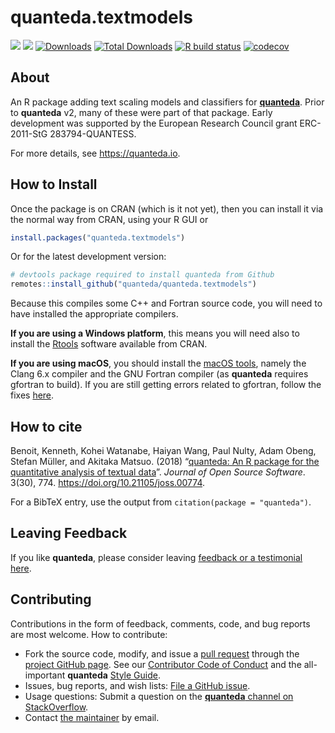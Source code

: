 
# quanteda.textmodels

<!-- badges: start -->

[![](https://www.r-pkg.org/badges/version/quanteda.textmodels?color=green)](https://cran.r-project.org/package=quanteda.textmodels)
[![](https://img.shields.io/badge/devel%20version-0.9.5-royalblue.svg)](https://github.com/quanteda/quanteda.textmodels)
[![Downloads](https://cranlogs.r-pkg.org/badges/quanteda.textmodels)](https://CRAN.R-project.org/package=quanteda.textmodels)
[![Total
Downloads](https://cranlogs.r-pkg.org/badges/grand-total/quanteda.textmodels?color=orange)](https://CRAN.R-project.org/package=quanteda.textmodels)
[![R build
status](https://github.com/quanteda/quanteda.textmodels/workflows/R-CMD-check/badge.svg)](https://github.com/quanteda/quanteda.textmodels/actions)
[![codecov](https://codecov.io/gh/quanteda/quanteda.textmodels/branch/master/graph/badge.svg)](https://app.codecov.io/gh/quanteda/quanteda.textmodels)
<!-- badges: end -->

## About

An R package adding text scaling models and classifiers for
[**quanteda**](https://quanteda.io). Prior to **quanteda** v2, many of
these were part of that package. Early development was supported by the
European Research Council grant ERC-2011-StG 283794-QUANTESS.

For more details, see <https://quanteda.io>.

## How to Install

Once the package is on CRAN (which is it not yet), then you can install
it via the normal way from CRAN, using your R GUI or

``` r
install.packages("quanteda.textmodels") 
```

Or for the latest development version:

``` r
# devtools package required to install quanteda from Github 
remotes::install_github("quanteda/quanteda.textmodels") 
```

Because this compiles some C++ and Fortran source code, you will need to
have installed the appropriate compilers.

**If you are using a Windows platform**, this means you will need also
to install the [Rtools](https://CRAN.R-project.org/bin/windows/Rtools/)
software available from CRAN.

**If you are using macOS**, you should install the [macOS
tools](https://cran.r-project.org/bin/macosx/tools/), namely the Clang
6.x compiler and the GNU Fortran compiler (as **quanteda** requires
gfortran to build). If you are still getting errors related to gfortran,
follow the fixes
[here](https://thecoatlessprofessor.com/programming/rcpp-rcpparmadillo-and-os-x-mavericks--lgfortran-and--lquadmath-error/).

## How to cite

Benoit, Kenneth, Kohei Watanabe, Haiyan Wang, Paul Nulty, Adam Obeng,
Stefan Müller, and Akitaka Matsuo. (2018) “[quanteda: An R package for
the quantitative analysis of textual
data](https://www.theoj.org/joss-papers/joss.00774/10.21105.joss.00774.pdf)”.
*Journal of Open Source Software*. 3(30), 774.
<https://doi.org/10.21105/joss.00774>.

For a BibTeX entry, use the output from
`citation(package = "quanteda")`.

## Leaving Feedback

If you like **quanteda**, please consider leaving [feedback or a
testimonial here](https://github.com/quanteda/quanteda/issues/461).

## Contributing

Contributions in the form of feedback, comments, code, and bug reports
are most welcome. How to contribute:

-   Fork the source code, modify, and issue a [pull
    request](https://help.github.com/articles/creating-a-pull-request-from-a-fork/)
    through the [project GitHub
    page](https://github.com/quanteda/quanteda). See our [Contributor
    Code of
    Conduct](https://github.com/quanteda/quanteda/blob/master/CONDUCT.md)
    and the all-important **quanteda** [Style
    Guide](https://github.com/quanteda/quanteda/wiki/Style-guide).
-   Issues, bug reports, and wish lists: [File a GitHub
    issue](https://github.com/quanteda/quanteda.textmodels/issues).
-   Usage questions: Submit a question on the [**quanteda** channel on
    StackOverflow](https://stackoverflow.com/questions/tagged/quanteda).
-   Contact [the maintainer](mailto:kbenoit@lse.ac.uk) by email.
